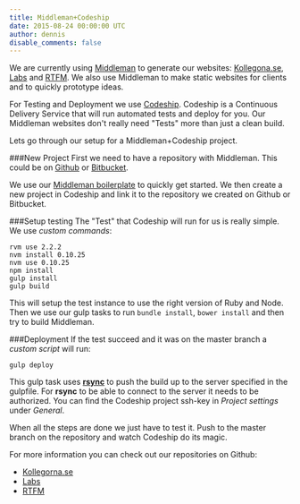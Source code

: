 ```yaml
---
title: Middleman+Codeship
date: 2015-08-24 00:00:00 UTC
author: dennis
disable_comments: false
---
```


We are currently using [Middleman](https://middlemanapp.com) to generate our websites: [Kollegona.se](https://kollegorna.se), [Labs](https://labs.kollegorna.se) and [RTFM](https://rtfm.kollegorna.se).
We also use Middleman to make static websites for clients and to quickly prototype ideas.

For Testing and Deployment we use [Codeship](https://codeship.com). Codeship is a Continuous Delivery Service that will run automated tests and deploy for you. Our Middleman websites don't really need "Tests" more than just a clean build.

Lets go through our setup for a Middleman+Codeship project.

###New Project
First we need to have a repository with Middleman. This could be on [Github](https://github.com) or [Bitbucket](https://bitbucket.org).

We use our [Middleman boilerplate](https://github.com/kollegorna/middleman-boilerplate) to quickly get started. We then create a new project in Codeship and link it to the repository we created on Github or Bitbucket.

###Setup testing
The "Test" that Codeship will run for us is really simple. We use *custom commands*:

```
rvm use 2.2.2
nvm install 0.10.25
nvm use 0.10.25
npm install
gulp install
gulp build
```

This will setup the test instance to use the right version of Ruby and Node. Then we use our gulp tasks to run ```bundle install```, ```bower install``` and then try to build Middleman.


###Deployment
If the test succeed and it was on the master branch a *custom script* will run:

```
gulp deploy
```

This gulp task uses **[rsync](https://en.wikipedia.org/wiki/Rsync)** to push the build up to the server specified in the gulpfile. For **rsync** to be able to connect to the server it needs to be authorized. You can find the Codeship project ssh-key in *Project settings* under *General*.


When all the steps are done we just have to test it. Push to the master branch on the repository and watch Codeship do its magic.


For more information you can check out our repositories on Github:

- [Kollegorna.se](https://github.com/kollegorna/kollegorna.se)
- [Labs](https://github.com/kollegorna/labs.kollegorna.se)
- [RTFM](https://github.com/kollegorna/rtfm.kollegorna.se)


